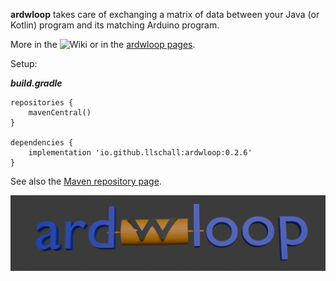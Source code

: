 **ardwloop** takes care of exchanging a matrix of data between your Java (or Kotlin) program and its matching Arduino
program.

More in the ![Wiki](https://github.com/llschall/ardwloop/wiki) or in the <a href="https://llschall.github.io/ardwloop">
ardwloop pages</a>.

Setup:

***build.gradle***

```
repositories {
    mavenCentral()
}

dependencies {
    implementation 'io.github.llschall:ardwloop:0.2.6'
}
```

See also the [Maven repository page](https://mvnrepository.com/artifact/io.github.llschall/ardwloop/0.2.6).

![](https://github.com/llschall/ardwloop/blob/main/media/ardwloop.png)
